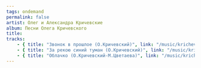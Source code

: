 ```yaml
---
tags: ondemand
permalink: false
artist: Олег и Александра Кричевские
album: Песни Олега Кричевского
title:
tracks:
    - { title: "Звонок в прошлое (О.Кричевский)", link: "/music/krichevskie/Alexandra_Krichevskaya_Oblachko.mp3", length": "" }
    - { title: "За рекою синий туман (О.Кричевский)", link: "/music/krichevskie/Oleg_Krichevsry_Za_Rekoyu_Siny_Tuman.mp3", length": "" }
    - { title: "Облачко (О.Кричевский-М.Цветаева)", link: "/music/krichevskie/Oleg_Krichevsky_Zvonok_V_Proshloe.mp3", length: "" }
---
```


